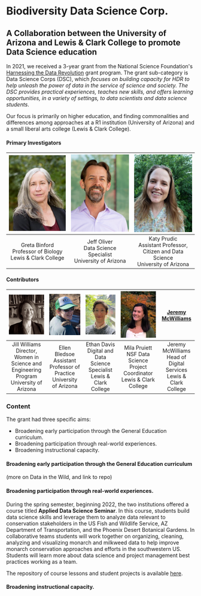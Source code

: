 # Biodiversity Data Science Corp.
## A Collaboration between the University of Arizona and Lewis & Clark College to promote Data Science education

In 2021, we received a 3-year grant from the National Science Foundation's [Harnessing the Data Revolution](https://www.nsf.gov/cise/harnessingdata/) grant program. The grant sub-category is Data Science Corps (DSC), which *focuses on building capacity for HDR to help unleash the power of data in the service of science and society. The DSC provides practical experiences, teaches new skills, and offers learning opportunities, in a variety of settings, to data scientists and data science students*.

Our focus is primarily on higher education, and finding commonalities and differences among approaches at a R1 institution (University of Arizona) and a small liberal arts college (Lewis & Clark College).

#### Primary Investigators
| ![Greta Binford](https://github.com/BiodiversityDataScienceCorp/.github/blob/main/profile/images/greta_binford.jpg)  | ![Jeff Oliver](https://github.com/BiodiversityDataScienceCorp/.github/blob/main/profile/images/jeff_oliver.jpg) | ![Katy Prudic](https://github.com/BiodiversityDataScienceCorp/.github/blob/main/profile/images/Prudic_Katy.jpg) |
|:---:|:---:|:---:|
| Greta Binford<br>Professor of Biology<br>Lewis & Clark College | Jeff Oliver<br>Data Science Specialist<br>University of Arizona | Katy Prudic<br>Assistant Professor, Citizen and Data Science<br>University of Arizona |

#### Contributors
| ![Jill Williams](https://github.com/BiodiversityDataScienceCorp/.github/blob/main/profile/images/jill_williams.jpg)  | ![Ellen Bledsoe](https://github.com/BiodiversityDataScienceCorp/.github/blob/main/profile/images/ellen_bledsoe.jpg) | ![Ethan Davis](https://github.com/BiodiversityDataScienceCorp/.github/blob/main/profile/images/ethan_davis.jpg) | ![Mila Pruiett](https://github.com/BiodiversityDataScienceCorp/.github/blob/main/profile/images/mila_pruiett.jpeg) | [Jeremy McWilliams](https://github.com/BiodiversityDataScienceCorp/.github/blob/main/profile/images/jeremy_mcwilliams.jpg) |
|:---:|:---:|:---:|:---:|:---:|
| Jill Williams<br>Director, Women in Science and Engineering Program<br>University of Arizona | Ellen Bledsoe<br>Assistant Professor of Practice<br>University of Arizona | Ethan Davis<br>Digital and Data Science Specialist<br>Lewis & Clark College | Mila Pruiett<br>NSF Data Science Project Coordinator<br>Lewis & Clark College | Jeremy McWilliams<br>Head of Digital Services<br>Lewis & Clark College |







### Content

The grant had three specific aims:

* Broadening early participation through the General Education curriculum.
* Broadening participation through real-world experiences.
* Broadening instructional capacity.

#### Broadening early participation through the General Education curriculum

(more on Data in the Wild, and link to repo)



#### Broadening participation through real-world experiences.

During the spring semester, beginning 2022, the two institutions offered a course titled **Applied Data Science Seminar**. In this course, students build data science skills and leverage them to analyze data relevant to conservation stakeholders in the US Fish and Wildlife Service, AZ Department of Transportation, and the Phoenix Desert Botanical Gardens. In collaborative teams students will work together on organizing, cleaning, analyzing and visualizing monarch and milkweed data to help improve monarch conservation approaches and efforts in the southwestern US. Students will learn more about data science and project management best practices working as a team.

The repository of course lessons and student projects is available <a href="https://github.com/BiodiversityDataScienceCorp/Applied-Data-Science-Seminar" target="_blank">here</a>.


#### Broadening instructional capacity.

